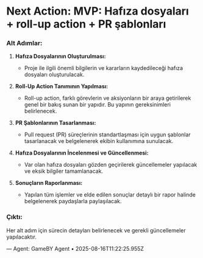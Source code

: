 # Next Action: MVP: Hafıza dosyaları + roll-up action + PR şablonları

### Alt Adımlar:

1. **Hafıza Dosyalarının Oluşturulması:**
   - Proje ile ilgili önemli bilgilerin ve kararların kaydedileceği hafıza dosyaları oluşturulacak.

2. **Roll-Up Action Tanımının Yapılması:**
   - Roll-up action, farklı görevlerin ve aksiyonların bir araya getirilerek genel bir bakış sunan bir yapıdır. Bu yapının gereksinimleri belirlenecek.

3. **PR Şablonlarının Tasarlanması:**
   - Pull request (PR) süreçlerinin standartlaşması için uygun şablonlar tasarlanacak ve belgelenerek ekibin kullanımına sunulacak.

4. **Hafıza Dosyalarının İncelenmesi ve Güncellenmesi:**
   - Var olan hafıza dosyaları gözden geçirilerek güncellemeler yapılacak ve eksik bilgiler tamamlanacak.

5. **Sonuçların Raporlanması:**
   - Yapılan tüm işlemler ve elde edilen sonuçlar detaylı bir rapor halinde belgelenerek paydaşlarla paylaşılacak. 

### Çıktı:
Her alt adım için sürecin detayları belirlenecek ve gerekli güncellemeler yapılacaktır.

— Agent: GameBY Agent • 2025-08-16T11:22:25.955Z
